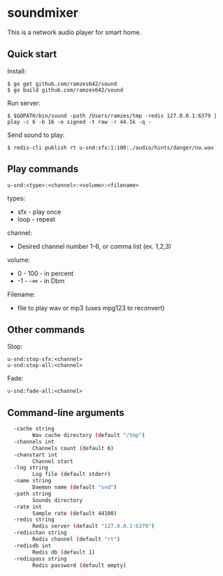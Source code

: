 # soundmixer
This is a network audio player for smart home.

## Quick start

Install:
    
    $ go get github.com/ramzes642/sound
    $ go build github.com/ramzes642/sound

Run server:
	
	$ $GOPATH/bin/sound -path /Users/ramzes/tmp -redis 127.0.0.1:6379 | play -c 6 -b 16 -e signed -t raw -r 44.1k -q -

Send sound to play:
	
	$ redis-cli publish rt u-snd:sfx:1:100:./audio/hints/danger/no.wav

## Play commands

	u-snd:<type>:<channel>:<volume>:<filename>

types:
* sfx - play once
* loop - repeat
	
channel: 
* Desired channel number 1-6, or comma list (ex. 1,2,3)
	 
volume:
* 0 - 100 - in percent
* -1 - -∞  - in Dbm

Filename:
* file to play wav or mp3 (uses mpg123 to reconvert)
	
## Other commands

Stop:

	u-snd:stop-sfx:<channel>
	u-snd:stop-all:<channel>
	
Fade:
	
	u-snd:fade-all:<channel>


## Command-line arguments
```sh
  -cache string
    	Wav cache directory (default "/tmp")
  -channels int
    	Channels count (default 6)
  -chanstart int
    	Channel start
  -log string
    	Log file (default stderr)
  -name string
    	Daemon name (default "snd")
  -path string
    	Sounds directory
  -rate int
    	Sample rate (default 44100)
  -redis string
    	Redis server (default "127.0.0.1:6379")
  -redischan string
    	Redis channel (default "rt")
  -redisdb int
    	Redis db (default 1)
  -redispass string
    	Redis password (default empty)
```
